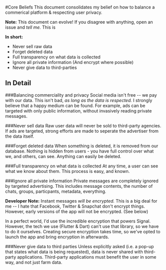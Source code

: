 

#Core Beliefs
This document consolidates my belief on how to balance a commerical platform & respecting user privacy.

**Note:** This document can evolve! If you disagree with anything, open an issue and *tell me.* This is

**In short:**
- Never sell raw data
- Forget deleted data
- Full transparency on what data is collected
- Ignore all private information (And encrypt where possible)
- Never give data to third-parties



## In Detail

###Balancing commerciality and privacy
Social media isn't free -- we pay with our data. This isn't bad, *as long as the data is respected.* I strongly believe that a happy medium can be found.
For example, ads can be targeted with only public information, without invasively reading private messages.

###Never sell data
Raw user data will never be sold to third-party agencies. If ads are targeted, strong efforts are made to seperate the advertiser from the data itself.

###Forget deleted data
When something is deleted, it is removed from our database. Nothing is hidden from users - you have full control over what we, and others, can see. Anything can easily be deleted.

###Full transparency on what data is collected
At any time, a user can see what we know about them. This process is easy, and known.

###Ignore all private information
Private messages are completely ignored by targeted advertising. This includes message contents, the number of chats, groups, particpants, metadata, everything.

**Developer Note:**
Instant messages *will be encrypted.* This is a big deal for me -- I hate that Facebook, Twitter & Snapchat don't encrypt things. However, early versions of the app will not be encrypted. (See below)

In a perfect world, I'd use the incredible encryption that powers Signal. However, the tech we use (Flutter & Dart) can't use that library, so we have to do it ourselves. Creating secure encryption takes time, so we've opted to launch the app and bring encryption in afterwards.

###Never give data to third parties
Unless explicitly asked (i.e. a pop-up that states what data is being requested), data is never shared with third-party applications. Third-party applications must benefit the user in some way, and not just farm data.
